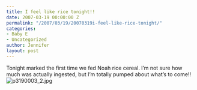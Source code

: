 ```yaml
---
title: I feel like rice tonight!!
date: 2007-03-19 00:00:00 Z
permalink: "/2007/03/19/20070319i-feel-like-rice-tonight/"
categories:
- Baby E
- Uncategorized
author: Jennifer
layout: post
---
```


Tonight marked the first time we fed Noah rice cereal. I&#8217;m not sure how much was actually ingested, but I&#8217;m totally pumped about what&#8217;s to come!!<img id="image147" alt="p3190003_2.jpg" src="http://static.squarespace.com/static/50db6bb3e4b015296cd43789/50dfa5b1e4b0dc6320e0b5ea/50dfa5b1e4b0dc6320e0b673/1174331874000/?format=original" />
